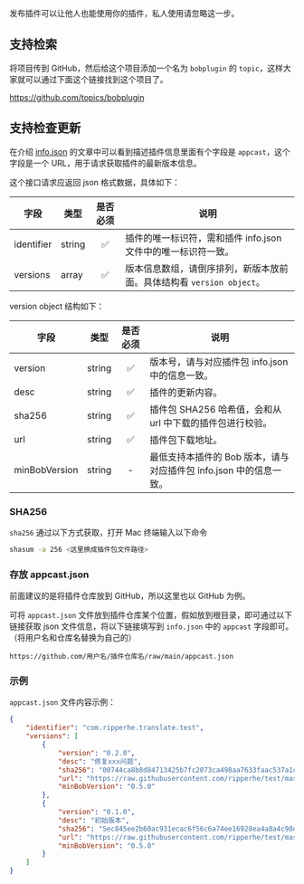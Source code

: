 发布插件可以让他人也能使用你的插件，私人使用请忽略这一步。

## 支持检索

将项目传到 GitHub，然后给这个项目添加一个名为 `bobplugin` 的 `topic`，这样大家就可以通过下面这个链接找到这个项目了。

<https://github.com/topics/bobplugin>

## 支持检查更新

在介绍 [info.json](plugin/quickstart/info.md) 的文章中可以看到描述插件信息里面有个字段是 `appcast`，这个字段是一个 URL，用于请求获取插件的最新版本信息。

这个接口请求应返回 json 格式数据，具体如下：

| 字段 | 类型 | 是否必须 | 说明 |
| --- | --- | :---:| --- |
| identifier | string | ✅ | 插件的唯一标识符，需和插件 info.json 文件中的唯一标识符一致。 |
| versions | array | ✅ | 版本信息数组，请倒序排列，新版本放前面。具体结构看 `version object`。 |

version object 结构如下：

| 字段 | 类型 | 是否必须 | 说明 |
| --- | --- | :---:| --- |
| version | string | ✅ | 版本号，请与对应插件包 info.json 中的信息一致。 |
| desc | string | ✅ | 插件的更新内容。 |
| sha256 | string | ✅ | 插件包 SHA256 哈希值，会和从 url 中下载的插件包进行校验。 |
| url | string | ✅ | 插件包下载地址。 |
| minBobVersion | string | - | 最低支持本插件的 Bob 版本，请与对应插件包 info.json 中的信息一致。 |

### SHA256

`sha256` 通过以下方式获取，打开 Mac 终端输入以下命令

```sh
shasum -a 256 <这里换成插件包文件路径>
```

### 存放 appcast.json

前面建议的是将插件仓库放到 GitHub，所以这里也以 GitHub 为例。

可将 `appcast.json` 文件放到插件仓库某个位置，假如放到根目录，即可通过以下链接获取 json 文件信息，将以下链接填写到 `info.json` 中的 `appcast` 字段即可。（将用户名和仓库名替换为自己的）

```
https://github.com/用户名/插件仓库名/raw/main/appcast.json
```

### 示例

`appcast.json` 文件内容示例：

```json
{
    "identifier": "com.ripperhe.translate.test",
    "versions": [
        {
            "version": "0.2.0",
            "desc": "修复xxx问题",
            "sha256": "00744ca8b8d84713425b7fc2073ca498aa7633faac537a1c1fa80d1264d3fc03",
            "url": "https://raw.githubusercontent.com/ripperhe/test/master/bobplugin/test_0.2.0.bobplugin",
            "minBobVersion": "0.5.0"
        },
        {
            "version": "0.1.0",
            "desc": "初始版本",
            "sha256": "5ec845ee2b60ac931ecac6f56c6a74ee16928ea4a8a4c98e2e85f09316b5ac1e",
            "url": "https://raw.githubusercontent.com/ripperhe/test/master/bobplugin/test_0.1.0.bobplugin",
            "minBobVersion": "0.5.0"
        }
    ]
}
```
